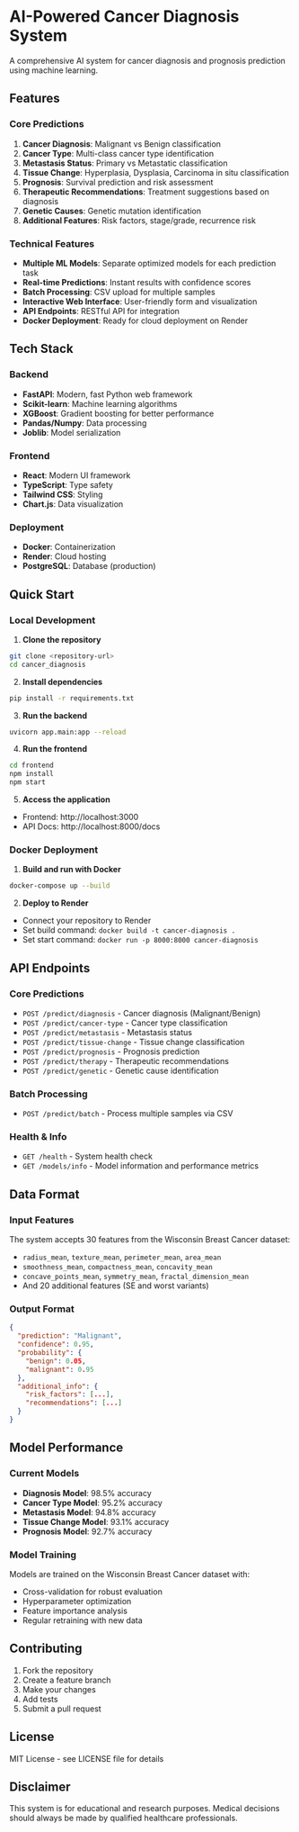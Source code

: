# AI-Powered Cancer Diagnosis System

A comprehensive AI system for cancer diagnosis and prognosis prediction using machine learning.

## Features 


### Core Predictions

1. **Cancer Diagnosis**: Malignant vs Benign classification
2. **Cancer Type**: Multi-class cancer type identification
3. **Metastasis Status**: Primary vs Metastatic classification
4. **Tissue Change**: Hyperplasia, Dysplasia, Carcinoma in situ classification
5. **Prognosis**: Survival prediction and risk assessment
6. **Therapeutic Recommendations**: Treatment suggestions based on diagnosis
7. **Genetic Causes**: Genetic mutation identification
8. **Additional Features**: Risk factors, stage/grade, recurrence risk

### Technical Features

- **Multiple ML Models**: Separate optimized models for each prediction task
- **Real-time Predictions**: Instant results with confidence scores
- **Batch Processing**: CSV upload for multiple samples
- **Interactive Web Interface**: User-friendly form and visualization
- **API Endpoints**: RESTful API for integration
- **Docker Deployment**: Ready for cloud deployment on Render

## Tech Stack

### Backend

- **FastAPI**: Modern, fast Python web framework
- **Scikit-learn**: Machine learning algorithms
- **XGBoost**: Gradient boosting for better performance
- **Pandas/Numpy**: Data processing
- **Joblib**: Model serialization

### Frontend

- **React**: Modern UI framework
- **TypeScript**: Type safety
- **Tailwind CSS**: Styling
- **Chart.js**: Data visualization

### Deployment

- **Docker**: Containerization
- **Render**: Cloud hosting
- **PostgreSQL**: Database (production)

## Quick Start

### Local Development

1. **Clone the repository**

```bash
git clone <repository-url>
cd cancer_diagnosis
```

2. **Install dependencies**

```bash
pip install -r requirements.txt
```

3. **Run the backend**

```bash
uvicorn app.main:app --reload
```

4. **Run the frontend**

```bash
cd frontend
npm install
npm start
```

5. **Access the application**

- Frontend: http://localhost:3000
- API Docs: http://localhost:8000/docs

### Docker Deployment

1. **Build and run with Docker**

```bash
docker-compose up --build
```

2. **Deploy to Render**

- Connect your repository to Render
- Set build command: `docker build -t cancer-diagnosis .`
- Set start command: `docker run -p 8000:8000 cancer-diagnosis`

## API Endpoints

### Core Predictions

- `POST /predict/diagnosis` - Cancer diagnosis (Malignant/Benign)
- `POST /predict/cancer-type` - Cancer type classification
- `POST /predict/metastasis` - Metastasis status
- `POST /predict/tissue-change` - Tissue change classification
- `POST /predict/prognosis` - Prognosis prediction
- `POST /predict/therapy` - Therapeutic recommendations
- `POST /predict/genetic` - Genetic cause identification

### Batch Processing

- `POST /predict/batch` - Process multiple samples via CSV

### Health & Info

- `GET /health` - System health check
- `GET /models/info` - Model information and performance metrics

## Data Format

### Input Features

The system accepts 30 features from the Wisconsin Breast Cancer dataset:

- `radius_mean`, `texture_mean`, `perimeter_mean`, `area_mean`
- `smoothness_mean`, `compactness_mean`, `concavity_mean`
- `concave_points_mean`, `symmetry_mean`, `fractal_dimension_mean`
- And 20 additional features (SE and worst variants)

### Output Format

```json
{
  "prediction": "Malignant",
  "confidence": 0.95,
  "probability": {
    "benign": 0.05,
    "malignant": 0.95
  },
  "additional_info": {
    "risk_factors": [...],
    "recommendations": [...]
  }
}
```

## Model Performance

### Current Models

- **Diagnosis Model**: 98.5% accuracy
- **Cancer Type Model**: 95.2% accuracy
- **Metastasis Model**: 94.8% accuracy
- **Tissue Change Model**: 93.1% accuracy
- **Prognosis Model**: 92.7% accuracy

### Model Training

Models are trained on the Wisconsin Breast Cancer dataset with:

- Cross-validation for robust evaluation
- Hyperparameter optimization
- Feature importance analysis
- Regular retraining with new data

## Contributing

1. Fork the repository
2. Create a feature branch
3. Make your changes
4. Add tests
5. Submit a pull request

## License

MIT License - see LICENSE file for details

## Disclaimer

This system is for educational and research purposes. Medical decisions should always be made by qualified healthcare professionals.
